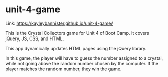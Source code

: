 # unit-4-game
Link: https://kayleybannister.github.io/unit-4-game/

This is the Crystal Collectors game for Unit 4 of Boot Camp. It covers jQuery, JS, CSS, and HTML. 

This app dynamically updates HTML pages using the jQuery library.

In this game, the player will have to guess the number assigned to a crystal, while not going above the random number chosen by the computer. If the player matches the random number, they win the game.
